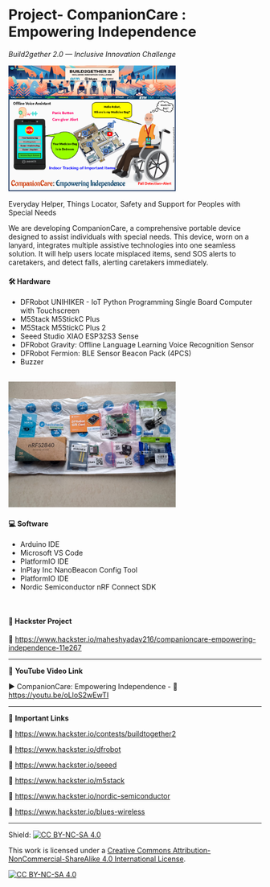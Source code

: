 # Project- CompanionCare : Empowering Independence  
*Build2gether 2.0 — Inclusive Innovation Challenge*  
  
<img src="/Images/B2G2-hackThumb.png" height="250" >

Everyday Helper, Things Locator, Safety and Support for Peoples with Special Needs  
  
We are developing CompanionCare, a comprehensive portable device designed to assist individuals with special needs. This device, worn on a lanyard, integrates multiple assistive technologies into one seamless solution. It will help users locate misplaced items, send SOS alerts to caretakers, and detect falls, alerting caretakers immediately.

#### 🛠 Hardware  
- DFRobot UNIHIKER - IoT Python Programming Single Board Computer with Touchscreen  
- M5Stack M5StickC Plus  
- M5Stack M5StickC Plus 2  
- Seeed Studio XIAO ESP32S3 Sense   
- DFRobot Gravity: Offline Language Learning Voice Recognition Sensor  
- DFRobot Fermion: BLE Sensor Beacon Pack (4PCS)  
- Buzzer  
</br>

<img src="/Images/superBox.jpeg" height="250" >  

#### 💻 Software  
- Arduino IDE  
- Microsoft VS Code  
- PlatformIO IDE  
- InPlay Inc NanoBeacon Config Tool  
- PlatformIO IDE  
- Nordic Semiconductor nRF Connect SDK  
</br>

#### 📜 Hackster Project  
🔗 https://www.hackster.io/maheshyadav216/companioncare-empowering-independence-11e267  

------------------------------------------------------------------------------------------------------

📕 **YouTube Video Link**  

▶️ CompanionCare: Empowering Independence - 🔗 https://youtu.be/oLloS2wEwTI  

-------------------------------------------------------------------------------------------------------
📒 **Important Links**  
 
🔗 https://www.hackster.io/contests/buildtogether2  

🔗 https://www.hackster.io/dfrobot    

🔗 https://www.hackster.io/seeed  

🔗 https://www.hackster.io/m5stack  

🔗 https://www.hackster.io/nordic-semiconductor  

🔗 https://www.hackster.io/blues-wireless  

------------------------------------------------------------------------------------------  

Shield: [![CC BY-NC-SA 4.0][cc-by-nc-sa-shield]][cc-by-nc-sa]

This work is licensed under a
[Creative Commons Attribution-NonCommercial-ShareAlike 4.0 International License][cc-by-nc-sa].

[![CC BY-NC-SA 4.0][cc-by-nc-sa-image]][cc-by-nc-sa]

[cc-by-nc-sa]: http://creativecommons.org/licenses/by-nc-sa/4.0/
[cc-by-nc-sa-image]: https://licensebuttons.net/l/by-nc-sa/4.0/88x31.png
[cc-by-nc-sa-shield]: https://img.shields.io/badge/License-CC%20BY--NC--SA%204.0-lightgrey.svg

